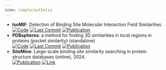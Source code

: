 ```yaml
---
icon: simple/authelia
---
```


- **IsoMIF**: Detection of Binding Site Molecular Interaction Field Similarities  
		[![Code](https://img.shields.io/github/stars/NRGlab/IsoMif?style=for-the-badge&logo=github)](https://github.com/NRGlab/IsoMif) [![Last Commit](https://img.shields.io/github/last-commit/NRGlab/IsoMif?style=for-the-badge&logo=github)](https://github.com/NRGlab/IsoMif) [![Publication](https://img.shields.io/badge/Publication-Citations:42-blue?style=for-the-badge&logo=bookstack)](https://doi.org/10.1021/acs.jcim.5b00333) 
- **PDBspheres**: a method for finding 3D similarities in local regions in proteins (pocket similarity) (standalone)  
		[![Code](https://img.shields.io/github/stars/LLNL/PDBspheres?style=for-the-badge&logo=github)](https://github.com/LLNL/PDBspheres) [![Last Commit](https://img.shields.io/github/last-commit/LLNL/PDBspheres?style=for-the-badge&logo=github)](https://github.com/LLNL/PDBspheres) [![Publication](https://img.shields.io/badge/Publication-Citations:7-blue?style=for-the-badge&logo=bookstack)](https://doi.org/10.1093/nargab/lqac078) 
- **SiteMine**: Large-scale binding site similarity searching in protein structure databases (online), 2024.  
	[![Publication](https://img.shields.io/badge/Publication-Citations:4-blue?style=for-the-badge&logo=bookstack)](https://doi.org/10.1002/ardp.202300661) [![Link](https://img.shields.io/badge/Link-online-brightgreen?style=for-the-badge&logo=cachet&logoColor=65FF8F)](https://uhh.de/naomi) 
